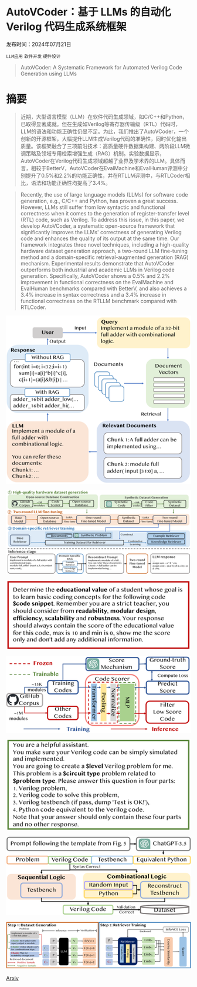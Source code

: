 # AutoVCoder：基于 LLMs 的自动化 Verilog 代码生成系统框架

发布时间：2024年07月21日

`LLM应用` `软件开发` `硬件设计`

> AutoVCoder: A Systematic Framework for Automated Verilog Code Generation using LLMs

# 摘要

> 近期，大型语言模型（LLM）在软件代码生成领域，如C/C++和Python，已取得显著成就。但在生成如Verilog等寄存器传输级（RTL）代码时，LLM的语法和功能正确性仍显不足。为此，我们推出了AutoVCoder，一个创新的开源框架，大幅提升LLM生成Verilog代码的准确性，同时优化输出质量。该框架融合了三项前沿技术：高质量硬件数据集构建、两阶段LLM微调策略及领域专用检索增强生成（RAG）机制。实验数据显示，AutoVCoder在Verilog代码生成领域超越了业界及学术界的LLM。具体而言，相较于BetterV，AutoVCoder在EvalMachine和EvalHuman评测中分别提升了0.5%和2.2%的功能正确性，并在RTLLM评测中，与RTLCoder相比，语法和功能正确性均提高了3.4%。

> Recently, the use of large language models (LLMs) for software code generation, e.g., C/C++ and Python, has proven a great success. However, LLMs still suffer from low syntactic and functional correctness when it comes to the generation of register-transfer level (RTL) code, such as Verilog. To address this issue, in this paper, we develop AutoVCoder, a systematic open-source framework that significantly improves the LLMs' correctness of generating Verilog code and enhances the quality of its output at the same time. Our framework integrates three novel techniques, including a high-quality hardware dataset generation approach, a two-round LLM fine-tuning method and a domain-specific retrieval-augmented generation (RAG) mechanism. Experimental results demonstrate that AutoVCoder outperforms both industrial and academic LLMs in Verilog code generation. Specifically, AutoVCoder shows a 0.5% and 2.2% improvement in functional correctness on the EvalMachine and EvalHuman benchmarks compared with BetterV, and also achieves a 3.4% increase in syntax correctness and a 3.4% increase in functional correctness on the RTLLM benchmark compared with RTLCoder.

![AutoVCoder：基于 LLMs 的自动化 Verilog 代码生成系统框架](../../../paper_images/2407.18333/x1.png)

![AutoVCoder：基于 LLMs 的自动化 Verilog 代码生成系统框架](../../../paper_images/2407.18333/x2.png)

![AutoVCoder：基于 LLMs 的自动化 Verilog 代码生成系统框架](../../../paper_images/2407.18333/x3.png)

![AutoVCoder：基于 LLMs 的自动化 Verilog 代码生成系统框架](../../../paper_images/2407.18333/x4.png)

![AutoVCoder：基于 LLMs 的自动化 Verilog 代码生成系统框架](../../../paper_images/2407.18333/x5.png)

![AutoVCoder：基于 LLMs 的自动化 Verilog 代码生成系统框架](../../../paper_images/2407.18333/x6.png)

![AutoVCoder：基于 LLMs 的自动化 Verilog 代码生成系统框架](../../../paper_images/2407.18333/x7.png)

[Arxiv](https://arxiv.org/abs/2407.18333)